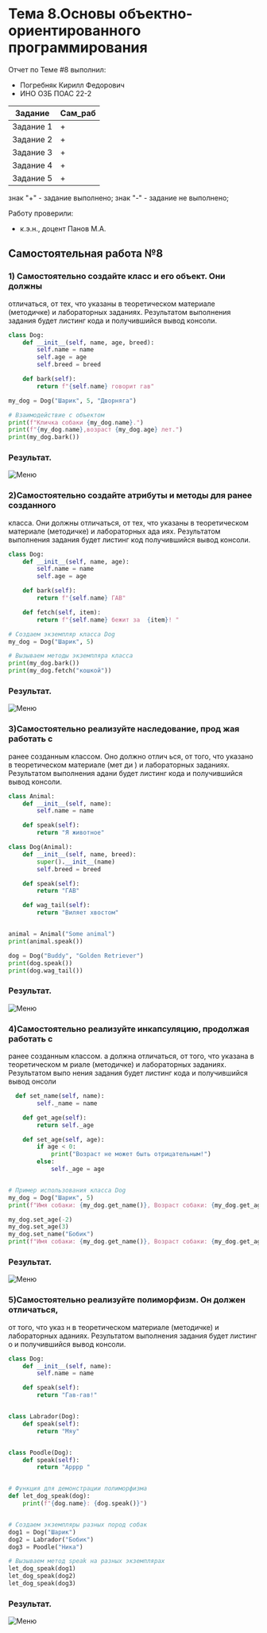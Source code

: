 
# Тема 8.Основы объектно-ориентированного программирования  
Отчет по Теме #8 выполнил:
- Погребняк Кирилл Федорович
- ИНО ОЗБ ПОАС 22-2

| Задание  | Сам_раб |
| ------ | ------ |
| Задание 1 | + | 
| Задание 2 | + | 
| Задание 3 | + | 
| Задание 4 | + | 
| Задание 5 | + | 



знак "+" - задание выполнено; знак "-" - задание не выполнено;

Работу проверили:
- к.э.н., доцент Панов М.А.

## Самостоятельная работа №8
### 1) Самостоятельно создайте класс и его объект. Они должны
отличаться, от тех, что указаны в теоретическом материале
(методичке) и лабораторных заданиях. Результатом выполнения
задания будет листинг кода и получившийся вывод консоли.


```python
class Dog:
    def __init__(self, name, age, breed):
        self.name = name
        self.age = age
        self.breed = breed

    def bark(self):
        return f"{self.name} говорит гав"

my_dog = Dog("Шарик", 5, "Дворняга")

# Взаимодействие с объектом
print(f"Кличка собаки {my_dog.name}.")
print(f"{my_dog.name},возраст {my_dog.age} лет.")
print(my_dog.bark())


```
### Результат.
![Меню](https://github.com/Fedorovich96/Software/blob/%D0%A2%D0%B5%D0%BC%D0%B0_8/pic/8-1.png)

### 2)Самостоятельно создайте атрибуты и методы для ранее созданного
класса. Они должны отличаться, от тех, что указаны в
теоретическом материале (методичке) и лабораторных ада иях.
Результатом выполнения задания будет листинг код
получившийся вывод консоли.


```python
class Dog:
    def __init__(self, name, age):
        self.name = name
        self.age = age

    def bark(self):
        return f"{self.name} ГАВ"

    def fetch(self, item):
        return f"{self.name} бежит за  {item}! "

# Создаем экземпляр класса Dog
my_dog = Dog("Шарик", 5)

# Вызываем методы экземпляра класса
print(my_dog.bark())
print(my_dog.fetch("кошкой"))


```
### Результат.
![Меню](https://github.com/Fedorovich96/Software/blob/%D0%A2%D0%B5%D0%BC%D0%B0_8/pic/8-2.png)

### 3)Самостоятельно реализуйте наследование, прод жая работать с
ранее созданным классом. Оно должно отлич ься, от того, что
указано в теоретическом материале (мет ди ) и лабораторных
заданиях. Результатом выполнения адани будет листинг кода и
получившийся вывод консоли.


```python
class Animal:
    def __init__(self, name):
        self.name = name

    def speak(self):
        return "Я животное"

class Dog(Animal):
    def __init__(self, name, breed):
        super().__init__(name)
        self.breed = breed

    def speak(self):
        return "ГАВ"

    def wag_tail(self):
        return "Виляет хвостом"


animal = Animal("Some animal")
print(animal.speak()) 

dog = Dog("Buddy", "Golden Retriever")
print(dog.speak())
print(dog.wag_tail())

```
### Результат.
![Меню](https://github.com/Fedorovich96/Software/blob/%D0%A2%D0%B5%D0%BC%D0%B0_8/pic/8-3.png)

### 4)Самостоятельно реализуйте инкапсуляцию, продолжая работать с
ранее созданным классом.
а должна отличаться, от того, что
указана в теоретическом м риале (методичке) и лабораторных
заданиях. Результатом выпо нения задания будет листинг кода и
получившийся вывод онсоли


```python
  def set_name(self, name):
        self._name = name

    def get_age(self):
        return self._age

    def set_age(self, age):
        if age < 0:
            print("Возраст не может быть отрицательным!")
        else:
            self._age = age


# Пример использования класса Dog
my_dog = Dog("Шарик", 5)
print(f"Имя собаки: {my_dog.get_name()}, Возраст собаки: {my_dog.get_age()}")

my_dog.set_age(-2)
my_dog.set_age(3)
my_dog.set_name("Бобик")
print(f"Имя собаки: {my_dog.get_name()}, Возраст собаки: {my_dog.get_age()}")

```
### Результат.
![Меню](https://github.com/Fedorovich96/Software/blob/%D0%A2%D0%B5%D0%BC%D0%B0_8/pic/8-4.png)

### 5)Самостоятельно реализуйте полиморфизм. Он должен отличаться,
от того, что указ н в теоретическом материале (методичке) и
лабораторных аданиях. Результатом выполнения задания будет
листинг о и получившийся вывод консоли.


```python
class Dog:
    def __init__(self, name):
        self.name = name

    def speak(self):
        return "Гав-гав!"


class Labrador(Dog):
    def speak(self):
        return "Мяу"


class Poodle(Dog):
    def speak(self):
        return "Арррр "


# Функция для демонстрации полиморфизма
def let_dog_speak(dog):
    print(f"{dog.name}: {dog.speak()}")


# Создаем экземпляры разных пород собак
dog1 = Dog("Шарик")
dog2 = Labrador("Бобик")
dog3 = Poodle("Ника")

# Вызываем метод speak на разных экземплярах
let_dog_speak(dog1)
let_dog_speak(dog2)
let_dog_speak(dog3)

```
### Результат.
![Меню](https://github.com/Fedorovich96/Software/blob/%D0%A2%D0%B5%D0%BC%D0%B0_8/pic/8-5.png)

